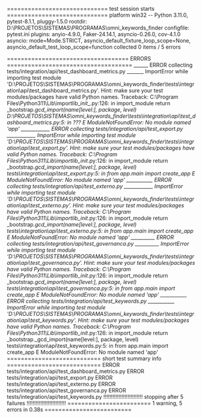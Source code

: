 ============================= test session starts =============================
platform win32 -- Python 3.11.0, pytest-8.1.1, pluggy-1.5.0
rootdir: D:\PROJETOS\SISTEMAS\PROGRAMAS\omni_keywords_finder
configfile: pytest.ini
plugins: anyio-4.9.0, Faker-24.14.1, asyncio-0.26.0, cov-4.1.0
asyncio: mode=Mode.STRICT, asyncio_default_fixture_loop_scope=None, asyncio_default_test_loop_scope=function
collected 0 items / 5 errors

=================================== ERRORS ====================================
______ ERROR collecting tests/integration/api/test_dashboard_metrics.py _______
ImportError while importing test module 'D:\PROJETOS\SISTEMAS\PROGRAMAS\omni_keywords_finder\tests\integration\api\test_dashboard_metrics.py'.
Hint: make sure your test modules/packages have valid Python names.
Traceback:
C:\Program Files\Python311\Lib\importlib\__init__.py:126: in import_module
    return _bootstrap._gcd_import(name[level:], package, level)
D:\PROJETOS\SISTEMAS\omni_keywords_finder\tests\integration\api\test_dashboard_metrics.py:5: in <module>
    ???
E   ModuleNotFoundError: No module named 'app'
____________ ERROR collecting tests/integration/api/test_export.py ____________
ImportError while importing test module 'D:\PROJETOS\SISTEMAS\PROGRAMAS\omni_keywords_finder\tests\integration\api\test_export.py'.
Hint: make sure your test modules/packages have valid Python names.
Traceback:
C:\Program Files\Python311\Lib\importlib\__init__.py:126: in import_module
    return _bootstrap._gcd_import(name[level:], package, level)
tests\integration\api\test_export.py:5: in <module>
    from app.main import create_app
E   ModuleNotFoundError: No module named 'app'
___________ ERROR collecting tests/integration/api/test_externo.py ____________
ImportError while importing test module 'D:\PROJETOS\SISTEMAS\PROGRAMAS\omni_keywords_finder\tests\integration\api\test_externo.py'.
Hint: make sure your test modules/packages have valid Python names.
Traceback:
C:\Program Files\Python311\Lib\importlib\__init__.py:126: in import_module
    return _bootstrap._gcd_import(name[level:], package, level)
tests\integration\api\test_externo.py:5: in <module>
    from app.main import create_app
E   ModuleNotFoundError: No module named 'app'
__________ ERROR collecting tests/integration/api/test_governanca.py __________
ImportError while importing test module 'D:\PROJETOS\SISTEMAS\PROGRAMAS\omni_keywords_finder\tests\integration\api\test_governanca.py'.
Hint: make sure your test modules/packages have valid Python names.
Traceback:
C:\Program Files\Python311\Lib\importlib\__init__.py:126: in import_module
    return _bootstrap._gcd_import(name[level:], package, level)
tests\integration\api\test_governanca.py:5: in <module>
    from app.main import create_app
E   ModuleNotFoundError: No module named 'app'
___________ ERROR collecting tests/integration/api/test_keywords.py ___________
ImportError while importing test module 'D:\PROJETOS\SISTEMAS\PROGRAMAS\omni_keywords_finder\tests\integration\api\test_keywords.py'.
Hint: make sure your test modules/packages have valid Python names.
Traceback:
C:\Program Files\Python311\Lib\importlib\__init__.py:126: in import_module
    return _bootstrap._gcd_import(name[level:], package, level)
tests\integration\api\test_keywords.py:5: in <module>
    from app.main import create_app
E   ModuleNotFoundError: No module named 'app'
=========================== short test summary info ===========================
ERROR tests/integration/api/test_dashboard_metrics.py
ERROR tests/integration/api/test_export.py
ERROR tests/integration/api/test_externo.py
ERROR tests/integration/api/test_governanca.py
ERROR tests/integration/api/test_keywords.py
!!!!!!!!!!!!!!!!!!!!!!!!!! stopping after 5 failures !!!!!!!!!!!!!!!!!!!!!!!!!!
======================== 1 warning, 5 errors in 0.38s =========================
